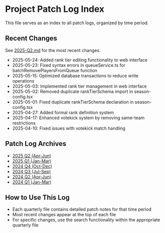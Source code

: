 
# Project Patch Log Index

This file serves as an index to all patch logs, organized by time period.

## Recent Changes
See [2025-Q2.md](./patch_logs/2025-Q2.md) for the most recent changes.
- 2025-05-24: Added rank tier editing functionality to web interface
- 2025-05-23: Fixed syntax errors in queueService.ts for batchRemovePlayersFromQueue function
- 2025-05-15: Optimized database transactions to reduce write operations
- 2025-05-03: Implemented rank tier management in web interface
- 2025-05-02: Removed duplicate rankTierSchema import in season-config.tsx
- 2025-05-01: Fixed duplicate rankTierSchema declaration in season-config.tsx
- 2025-04-27: Added formal rank definition system
- 2025-04-17: Enhanced votekick system by removing same-team restrictions
- 2025-04-10: Fixed issues with votekick match handling

## Patch Log Archives
- [2025 Q2 (Apr-Jun)](./patch_logs/2025-Q2.md)
- [2025 Q1 (Jan-Mar)](./patch_logs/2025-Q1.md)
- [2024 Q4 (Oct-Dec)](./patch_logs/2024-Q4.md)
- [2024 Q3 (Jul-Sep)](./patch_logs/2024-Q3.md)
- [2024 Q2 (Apr-Jun)](./patch_logs/2024-Q2.md)
- [2024 Q1 (Jan-Mar)](./patch_logs/2024-Q1.md)

## How to Use This Log
- Each quarterly file contains detailed patch notes for that time period
- Most recent changes appear at the top of each file
- For specific changes, use the search functionality within the appropriate quarterly file
